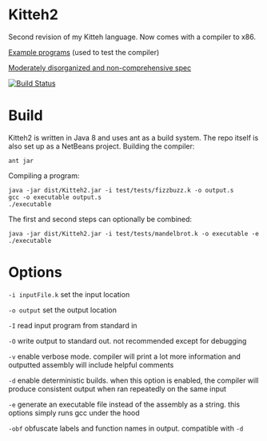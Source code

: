 # Kitteh2
Second revision of my Kitteh language. Now comes with a compiler to x86.

[Example programs](test/tests/) (used to test the compiler)

[Moderately disorganized and non-comprehensive spec](https://docs.google.com/document/d/1dw9Ag-AqB0_U6fwufkz3x9wXi0YkXPNi9wMsqXqoC-M/edit)

[![Build Status](https://travis-ci.org/leijurv/Kitteh2.svg?branch=master)](https://travis-ci.org/leijurv/Kitteh2)

# Build
Kitteh2 is written in Java 8 and uses ant as a build system. The repo itself is also set up as a NetBeans project.
Building the compiler: 

```
ant jar
```

Compiling a program:

```
java -jar dist/Kitteh2.jar -i test/tests/fizzbuzz.k -o output.s
gcc -o executable output.s
./executable
```

The first and second steps can optionally be combined:

```
java -jar dist/Kitteh2.jar -i test/tests/mandelbrot.k -o executable -e
./executable
```

# Options
`-i inputFile.k` set the input location

`-o output` set the output location

`-I` read input program from standard in

`-O` write output to standard out. not recommended except for debugging

`-v` enable verbose mode. compiler will print a lot more information and outputted assembly will include helpful comments

`-d` enable deterministic builds. when this option is enabled, the compiler will produce consistent output when ran repeatedly on the same input

`-e` generate an executable file instead of the assembly as a string. this options simply runs gcc under the hood

`-obf` obfuscate labels and function names in output. compatible with `-d`
